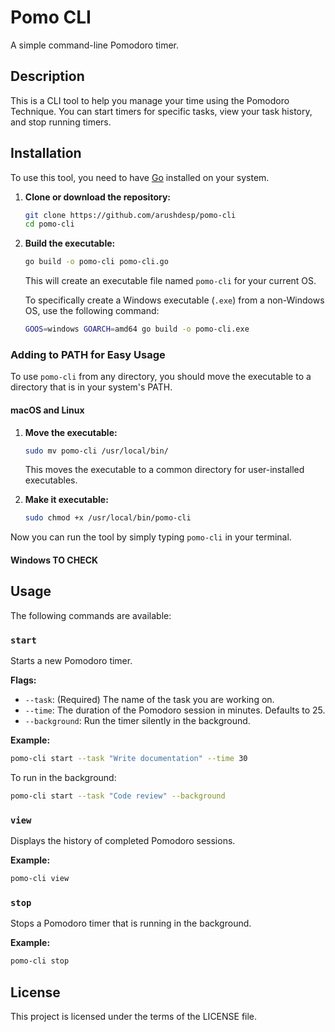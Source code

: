 # Pomo CLI

A simple command-line Pomodoro timer.

## Description

This is a CLI tool to help you manage your time using the Pomodoro Technique. You can start timers for specific tasks, view your task history, and stop running timers.

## Installation

To use this tool, you need to have [Go](https://golang.org/doc/install) installed on your system.

1.  **Clone or download the repository:**
    ```bash
    git clone https://github.com/arushdesp/pomo-cli
    cd pomo-cli
    ```

2.  **Build the executable:**
    ```bash
    go build -o pomo-cli pomo-cli.go
    ```
    This will create an executable file named `pomo-cli` for your current OS.

    To specifically create a Windows executable (`.exe`) from a non-Windows OS, use the following command:
    ```bash
    GOOS=windows GOARCH=amd64 go build -o pomo-cli.exe
    ```

### Adding to PATH for Easy Usage

To use `pomo-cli` from any directory, you should move the executable to a directory that is in your system's PATH.

#### macOS and Linux

1.  **Move the executable:**
    ```bash
    sudo mv pomo-cli /usr/local/bin/
    ```
    This moves the executable to a common directory for user-installed executables.

2.  **Make it executable:**
    ```bash
    sudo chmod +x /usr/local/bin/pomo-cli
    ```

Now you can run the tool by simply typing `pomo-cli` in your terminal.

#### Windows TO CHECK 


## Usage

The following commands are available:

### `start`

Starts a new Pomodoro timer.

**Flags:**

*   `--task`: (Required) The name of the task you are working on.
*   `--time`: The duration of the Pomodoro session in minutes. Defaults to 25.
*   `--background`: Run the timer silently in the background.

**Example:**

```bash
pomo-cli start --task "Write documentation" --time 30
```

To run in the background:
```bash
pomo-cli start --task "Code review" --background
```

### `view`

Displays the history of completed Pomodoro sessions.

**Example:**

```bash
pomo-cli view
```

### `stop`

Stops a Pomodoro timer that is running in the background.

**Example:**

```bash
pomo-cli stop
```

## License

This project is licensed under the terms of the LICENSE file.